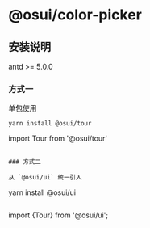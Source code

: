 # @osui/color-picker

## 安装说明

antd >= 5.0.0

### 方式一

单包使用

```
yarn install @osui/tour

```
import Tour from '@osui/tour'
```

### 方式二

从 `@osui/ui` 统一引入

```
yarn install @osui/ui
```

```
import {Tour} from '@osui/ui';
```
